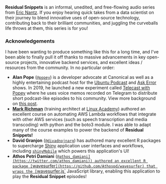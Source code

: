 **Residual Snippets** is an informal, unedited, and free-flowing audio series from [Eric Nantz](https://github.com/rpodcast).  If you enjoy hearing quick takes from a data scientist on their journey to blend innovative uses of open-source technology, contributing back to their brilliant communities, and juggling the curveballs life throws at them, this series is for you!

### Acknowledgements

I have been wanting to produce something like this for a long time, and I've been able to finally pull it off thanks to massive advancements in key open-source projects, innovative backend services, and excellent ideas / resources from the community.  In no particular order:

* __Alan Pope__ ([`@popey`](https://twitter.com/popey)) is a developer advocate at Canonical as well as a highly entertaining podcast host for the [Ubuntu Podcast](https://ubuntupodcast.org) and [Ask Error](https://error.show) shows. In 2019, he launched a new experiment called [Telecast with Popey](https://t.me/telecastwithpopey) where he uses voice memos recorded on Telegram to distribute short podcast-like episodes to his community.  View more background on [this post](https://twitter.com/popey/status/1160170988283338752).
* [__Mark Richman__](https://linuxacademy.com/blog/behind-the-scenes/employee-spotlight-mark-richman/) (training architect at [Linux Academy](https://linuxacademy.com)) authored an excellent course on automating AWS Lambda workflows that integrate with other AWS services (such as speech transcription and media transcoding) with python and the boto3 module. I was able to adapt many of the course examples to power the backend of __Residual Snippets!__
* __David Granjon__ ([`@divadnojnarg`](https://twitter.com/divadnojnarg)) has authored many excellent R packages to supercharge [Shiny](https://shiny.rstudio.com/) application user interfaces and workflows, including [`shinyMobile`](https://rinterface.github.io/shinyMobile/index.html) which powers this application's UI!
* __Athos Petri Damiani__ ([`@athos_damiani](https://twitter.com/athos_damiani)) authored an excellent R package [`wavesurfer`](https://github.com/Athospd/wavesurfer) that wraps the [`wavesurfer.js`](https://wavesurfer-js.org/) JavaScript library, enabling this application to play the __Residual Snippet__ episodes!
